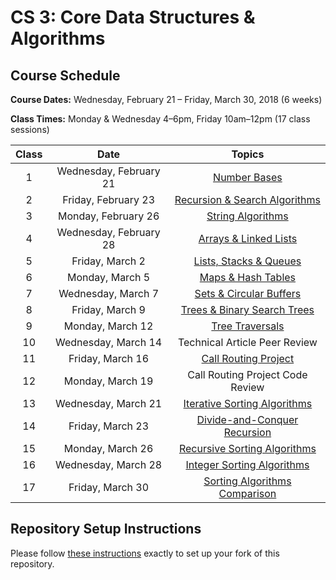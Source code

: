 # CS 3: Core Data Structures & Algorithms

## Course Schedule

**Course Dates:** Wednesday, February 21 – Friday, March 30, 2018 (6 weeks)

**Class Times:** Monday & Wednesday 4–6pm, Friday 10am–12pm (17 class sessions)


| Class |          Date          |                  Topics                    |
|:-----:|:----------------------:|:------------------------------------------:|
|   1   | Wednesday, February 21 | [Number Bases](Class1.md)                  |
|   2   |    Friday, February 23 | [Recursion & Search Algorithms](Class2.md) |
|   3   |    Monday, February 26 | [String Algorithms](Class3.md)             |
|   4   | Wednesday, February 28 | [Arrays & Linked Lists](Class4.md)         |
|   5   |    Friday, March 2     | [Lists, Stacks & Queues](Class5.md)        |
|   6   |    Monday, March 5     | [Maps & Hash Tables](Class7.md)            |
|   7   | Wednesday, March 7     | [Sets & Circular Buffers](Class8.md)       |
|   8   |    Friday, March 9     | [Trees & Binary Search Trees](Class9.md)   |
|   9   |    Monday, March 12    | [Tree Traversals](Class10.md)              |
|  10   | Wednesday, March 14    | Technical Article Peer Review              |
|  11   |    Friday, March 16    | [Call Routing Project](Class6.md)          |
|  12   |    Monday, March 19    | Call Routing Project Code Review           |
|  13   | Wednesday, March 21    | [Iterative Sorting Algorithms](Class11.md) |
|  14   |    Friday, March 23    | [Divide-and-Conquer Recursion](Class13.md) |
|  15   |    Monday, March 26    | [Recursive Sorting Algorithms](Class14.md) |
|  16   | Wednesday, March 28    | [Integer Sorting Algorithms](Class15.md)   |
|  17   |    Friday, March 30    | [Sorting Algorithms Comparison](Class17.md)|


## Repository Setup Instructions

Please follow [these instructions](Setup.md) exactly to set up your fork of this repository.
